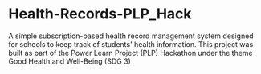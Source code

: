 # Health-Records-PLP_Hack
A simple subscription-based health record management system designed for schools to keep track of students' health information. This project was built as part of the Power Learn Project (PLP) Hackathon under the theme Good Health and Well-Being (SDG 3)
